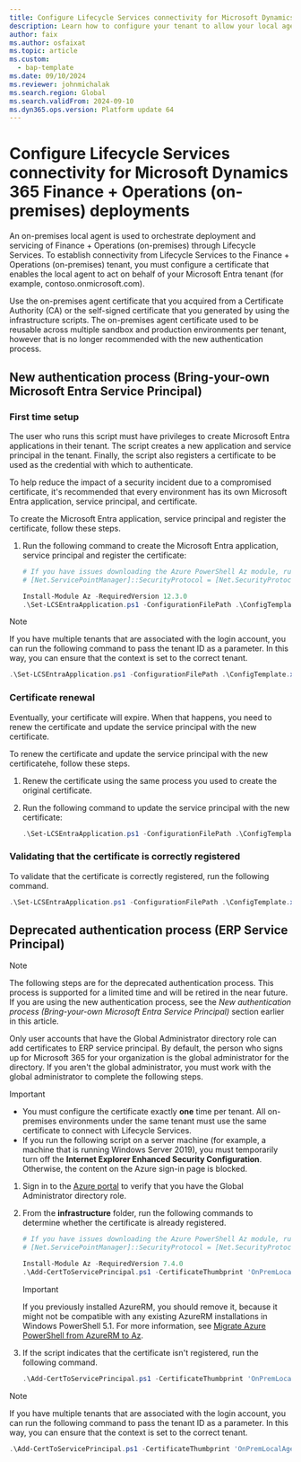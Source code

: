 ```yaml
---
title: Configure Lifecycle Services connectivity for Microsoft Dynamics 365 Finance + Operations (on-premises) deployments
description: Learn how to configure your tenant to allow your local agent to authenticate with Lifecycle Services.
author: faix
ms.author: osfaixat
ms.topic: article
ms.custom: 
  - bap-template
ms.date: 09/10/2024
ms.reviewer: johnmichalak
ms.search.region: Global
ms.search.validFrom: 2024-09-10
ms.dyn365.ops.version: Platform update 64
---
```


# Configure Lifecycle Services connectivity for Microsoft Dynamics 365 Finance + Operations (on-premises) deployments

An on-premises local agent is used to orchestrate deployment and servicing of Finance + Operations (on-premises) through Lifecycle Services. To establish connectivity from Lifecycle Services to the Finance + Operations (on-premises) tenant, you must configure a certificate that enables the local agent to act on behalf of your Microsoft Entra tenant (for example, contoso.onmicrosoft.com).

Use the on-premises agent certificate that you acquired from a Certificate Authority (CA) or the self-signed certificate that you generated by using the infrastructure scripts. The on-premises agent certificate used to be reusable across multiple sandbox and production environments per tenant, however that is no longer recommended with the new authentication process.

## New authentication process (Bring-your-own Microsoft Entra Service Principal)

### First time setup

The user who runs this script must have privileges to create Microsoft Entra applications in their tenant. The script creates a new application and service principal in the tenant. Finally, the script also registers a certificate to be used as the credential with which to authenticate.

To help reduce the impact of a security incident due to a compromised certificate, it's recommended that every environment has its own Microsoft Entra application, service principal, and certificate.

To create the Microsoft Entra application, service principal and register the certificate, follow these steps.

1. Run the following command to create the Microsoft Entra application, service principal and register the certificate:
    
    ```powershell
    # If you have issues downloading the Azure PowerShell Az module, run the following:
    # [Net.ServicePointManager]::SecurityProtocol = [Net.SecurityProtocolType]::Tls12

    Install-Module Az -RequiredVersion 12.3.0
    .\Set-LCSEntraApplication.ps1 -ConfigurationFilePath .\ConfigTemplate.xml -ApplicationDisplayName 'Display name of the application'
    ```

> [!NOTE]
> If you have multiple tenants that are associated with the login account, you can run the following command to pass the tenant ID as a parameter. In this way, you can ensure that the context is set to the correct tenant.
>
> ```powershell
> .\Set-LCSEntraApplication.ps1 -ConfigurationFilePath .\ConfigTemplate.xml -ApplicationDisplayName 'Display name of the application' -TenantId 'xxxx-xxxx-xxxx-xxxx'
> ```

### Certificate renewal

Eventually, your certificate will expire. When that happens, you need to renew the certificate and update the service principal with the new certificate. 

To renew the certificate and update the service principal with the new certificatehe, follow these steps.

1. Renew the certificate using the same process you used to create the original certificate.
1. Run the following command to update the service principal with the new certificate:

    ```powershell
    .\Set-LCSEntraApplication.ps1 -ConfigurationFilePath .\ConfigTemplate.xml -RotateCertificate
    ```

### Validating that the certificate is correctly registered

To validate that the certificate is correctly registered, run the following command.

```powershell
.\Set-LCSEntraApplication.ps1 -ConfigurationFilePath .\ConfigTemplate.xml -Test
```

## Deprecated authentication process (ERP Service Principal)

> [!NOTE]
> The following steps are for the deprecated authentication process. This process is supported for a limited time and will be retired in the near future. If you are using the new authentication process, see the *New authentication process (Bring-your-own Microsoft Entra Service Principal)* section earlier in this article.

Only user accounts that have the Global Administrator directory role can add certificates to ERP service principal. By default, the person who signs up for Microsoft 365 for your organization is the global administrator for the directory. If you aren't the global administrator, you must work with the global administrator to complete the following steps.

> [!IMPORTANT]
> - You must configure the certificate exactly **one** time per tenant. All on-premises environments under the same tenant must use the same certificate to connect with Lifecycle Services.
> - If you run the following script on a server machine (for example, a machine that is running Windows Server 2019), you must temporarily turn off the **Internet Explorer Enhanced Security Configuration**. Otherwise, the content on the Azure sign-in page is blocked.

1. Sign in to the [Azure portal](https://portal.azure.com) to verify that you have the Global Administrator directory role.
1. From the **infrastructure** folder, run the following commands to determine whether the certificate is already registered.

    ```powershell
    # If you have issues downloading the Azure PowerShell Az module, run the following:
    # [Net.ServicePointManager]::SecurityProtocol = [Net.SecurityProtocolType]::Tls12

    Install-Module Az -RequiredVersion 7.4.0
    .\Add-CertToServicePrincipal.ps1 -CertificateThumbprint 'OnPremLocalAgent Certificate Thumbprint' -Test
    ```

    > [!IMPORTANT]
    > If you previously installed AzureRM, you should remove it, because it might not be compatible with any existing AzureRM installations in Windows PowerShell 5.1. For more information, see [Migrate Azure PowerShell from AzureRM to Az](/powershell/azure/migrate-from-azurerm-to-az).

1. If the script indicates that the certificate isn't registered, run the following command.

    ```powershell
    .\Add-CertToServicePrincipal.ps1 -CertificateThumbprint 'OnPremLocalAgent Certificate Thumbprint'
    ```

> [!NOTE]
> If you have multiple tenants that are associated with the login account, you can run the following command to pass the tenant ID as a parameter. In this way, you can ensure that the context is set to the correct tenant.
>
> ```powershell
> .\Add-CertToServicePrincipal.ps1 -CertificateThumbprint 'OnPremLocalAgent Certificate Thumbprint' -TenantId 'xxxx-xxxx-xxxx-xxxx'
> ```
